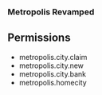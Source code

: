 ### Metropolis Revamped

## Permissions
- metropolis.city.claim
- metropolis.city.new
- metropolis.city.bank
- metropolis.homecity


